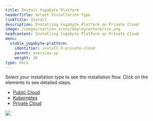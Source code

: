 ```yaml
---
title: Install Yugabyte Platform
headerTitle: Select Installation Type
linkTitle: Install
description: Installing Yugabyte Platform on Private Cloud
image: /images/section_icons/deploy/enterprise.png
headcontent: Installing Yugabyte Platform on Private Cloud
menu:
  stable_yugabyte-platform:
    identifier: install-3-private-cloud
    parent: overview-yp
    weight: 20
type: docs
---
```


Select your installation type to see the installation flow. Click on the elements to see detailed steps.

<ul class="nav nav-tabs-alt nav-tabs-yb">
  <li >
    <a href="/preview/yugabyte-platform/overview/install/public-cloud" class="nav-link">
      <i class="fas fa-cloud"></i>
      Public Cloud
    </a>
  </li>

  <li>
    <a href="/preview/yugabyte-platform/overview/install/kubernetes" class="nav-link">
      <i class="fas fa-cubes" aria-hidden="true"></i>
      Kubernetes
    </a>
  </li>

  <li >
    <a href="/preview/yugabyte-platform/overview/install/private-cloud" class="nav-link active">
      <i class="fas fa-unlink"></i>
      Private Cloud
    </a>
  </li>
</ul>

<img src="/images/ee/flowchart/yb-install-private-cloud.png" usemap="#image-map">

<map name="image-map">
    <area target="_blank" alt="Install platform" title="Install platform" href="/preview/yugabyte-platform/install-yugabyte-platform/" coords="525,204,377,57" shape="rect">
    <area target="_blank" alt="Pre reqs" title="Pre reqs" href="/preview/yugabyte-platform/install-yugabyte-platform/prerequisites/" coords="323,255,572,412" shape="rect">
    <area target="_blank" alt="Prepare on prem nodes" title="Prepare on prem nodes" href="/preview/yugabyte-platform/install-yugabyte-platform/prepare-on-prem-nodes/" coords="307,1371,597,1429" shape="rect">
    <area target="_blank" alt="Online installation" title="Online installation" href="/preview/yugabyte-platform/install-yugabyte-platform/install-software/default/" coords="239,907,396,970" shape="rect">
    <area target="_blank" alt="Airgapped installation" title="Airgapped installation" href="/preview/yugabyte-platform/install-yugabyte-platform/install-software/airgapped/" coords="512,909,663,967" shape="rect">
    <area target="_blank" alt="Airgapped installation - pre reqs" title="Airgapped installation - pre reqs" href="/preview/yugabyte-platform/install-yugabyte-platform/install-software/airgapped/" coords="482,1008,688,1141" shape="rect">
    <area target="_blank" alt="Online installation - pre reqs" title="Online installation - pre reqs" href="/preview/yugabyte-platform/install-yugabyte-platform/install-software/default/" coords="" shape="rect">
</map>
